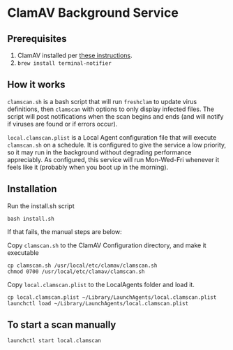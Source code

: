 # ClamAV Background Service #

## Prerequisites ##
1. ClamAV installed per [these instructions](http://exc-mcoe-cs01.cloudapp.net/mcoewiki/index.php/ClamAV).
2. `brew install terminal-notifier`

## How it works ##
`clamscan.sh` is a bash script that will run `freshclam` to update virus definitions, then `clamscan` with options to only display infected files. The script will post notifications when the scan begins and ends (and will notify if viruses are found or if errors occur).

`local.clamscan.plist` is a Local Agent configuration file that will execute `clamscan.sh` on a schedule. It is configured to give the service a low priority, so it may run in the background without degrading performance appreciably. As configured, this service will run Mon-Wed-Fri whenever it feels like it (probably when you boot up in the morning).

## Installation ##

Run the install.sh script
```
bash install.sh
```

If that fails, the manual steps are below:

Copy `clamscan.sh` to the ClamAV Configuration directory, and make it executable
```
cp clamscan.sh /usr/local/etc/clamav/clamscan.sh
chmod 0700 /usr/local/etc/clamav/clamscan.sh
```

Copy `local.clamscan.plist` to the LocalAgents folder and load it.
```
cp local.clamscan.plist ~/Library/LaunchAgents/local.clamscan.plist
launchctl load ~/Library/LaunchAgents/local.clamscan.plist
```

## To start a scan manually ##
```
launchctl start local.clamscan
```